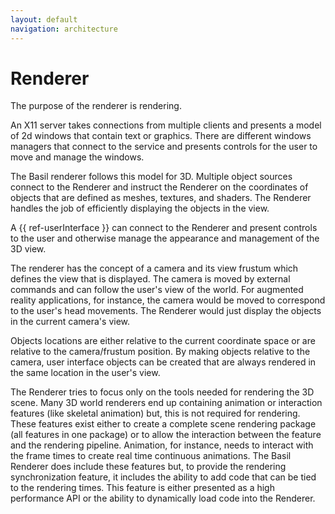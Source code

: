 ```yaml
---
layout: default
navigation: architecture
---
```


# Renderer

The purpose of the renderer is rendering.

An X11 server takes connections from multiple clients and presents a
model of 2d windows that contain text or graphics.
There are different windows managers that connect to the service
and presents controls for the user to move and manage the
windows.

The Basil renderer follows this model for 3D. Multiple object sources
connect to the Renderer and instruct the Renderer on the coordinates
of objects that are defined as meshes, textures, and shaders. The Renderer
handles the job of efficiently displaying the objects in the view.

A {{ ref-userInterface }} can connect to the Renderer and present controls
to the user and otherwise manage the appearance and management of
the 3D view.

The renderer has the concept of a camera and its view frustum which
defines the view that is displayed.
The camera is moved by external commands and can follow the user's
view of the world.
For augmented reality applications, for instance, the camera would be
moved to correspond to the user's head movements. The Renderer would
just display the objects in the current camera's view.

Objects locations are either relative to the current coordinate space
or are relative to the camera/frustum position.
By making objects relative to the camera, user interface objects can
be created that are always rendered in the same location in the user's view.

The Renderer tries to focus only on the tools needed for rendering the
3D scene.
Many 3D world renderers end up containing animation or interaction features
(like skeletal animation) but, this is not required for rendering.
These features exist either to create a complete scene rendering package
(all features in one package) or to allow the interaction between the
feature and the rendering pipeline. Animation, for instance, needs to
interact with the frame times to create real time continuous animations.
The Basil Renderer does include these features but, to provide the
rendering synchronization feature, it includes the ability to add
code that can be tied to the rendering times.
This feature is either presented as a high performance API or the
ability to dynamically load code into the Renderer.

<!-- vim: ts=2 sw=2 ai et spell
-->
